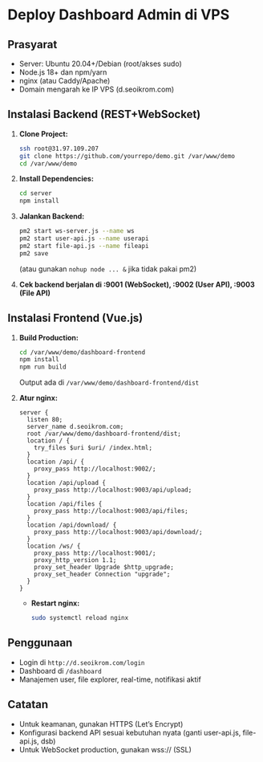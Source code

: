 # Deploy Dashboard Admin di VPS

## Prasyarat
- Server: Ubuntu 20.04+/Debian (root/akses sudo)
- Node.js 18+ dan npm/yarn
- nginx (atau Caddy/Apache)
- Domain mengarah ke IP VPS (d.seoikrom.com)

## Instalasi Backend (REST+WebSocket)
1. **Clone Project:**
   ```bash
   ssh root@31.97.109.207
   git clone https://github.com/yourrepo/demo.git /var/www/demo
   cd /var/www/demo
   ```
2. **Install Dependencies:**
   ```bash
   cd server
   npm install
   ```
3. **Jalankan Backend:**
   ```bash
   pm2 start ws-server.js --name ws
   pm2 start user-api.js --name userapi
   pm2 start file-api.js --name fileapi
   pm2 save
   ```
   (atau gunakan `nohup node ... &` jika tidak pakai pm2)

4. **Cek backend berjalan di :9001 (WebSocket), :9002 (User API), :9003 (File API)**

## Instalasi Frontend (Vue.js)
1. **Build Production:**
   ```bash
   cd /var/www/demo/dashboard-frontend
   npm install
   npm run build
   ```
   Output ada di `/var/www/demo/dashboard-frontend/dist`

2. **Atur nginx:**
   ```
   server {
     listen 80;
     server_name d.seoikrom.com;
     root /var/www/demo/dashboard-frontend/dist;
     location / {
       try_files $uri $uri/ /index.html;
     }
     location /api/ {
       proxy_pass http://localhost:9002/;
     }
     location /api/upload {
       proxy_pass http://localhost:9003/api/upload;
     }
     location /api/files {
       proxy_pass http://localhost:9003/api/files;
     }
     location /api/download/ {
       proxy_pass http://localhost:9003/api/download/;
     }
     location /ws/ {
       proxy_pass http://localhost:9001/;
       proxy_http_version 1.1;
       proxy_set_header Upgrade $http_upgrade;
       proxy_set_header Connection "upgrade";
     }
   }
   ```
   - **Restart nginx:**
     ```bash
     sudo systemctl reload nginx
     ```

## Penggunaan
- Login di `http://d.seoikrom.com/login`
- Dashboard di `/dashboard`
- Manajemen user, file explorer, real-time, notifikasi aktif

## Catatan
- Untuk keamanan, gunakan HTTPS (Let’s Encrypt)
- Konfigurasi backend API sesuai kebutuhan nyata (ganti user-api.js, file-api.js, dsb)
- Untuk WebSocket production, gunakan wss:// (SSL)